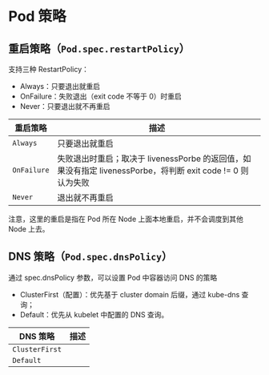 # Pod 策略

## 重启策略（`Pod.spec.restartPolicy`）

支持三种 RestartPolicy：

  * Always：只要退出就重启
  * OnFailure：失败退出（exit code 不等于 0）时重启
  * Never：只要退出就不再重启

| 重启策略    | 描述                                                                                                        |
| ----------- | ----------------------------------------------------------------------------------------------------------- |
| `Always`    | 只要退出就重启                                                                                              |
| `OnFailure` | 失败退出时重启；取决于 livenessPorbe 的返回值，如果没有指定 livenessPorbe，将判断 exit code != 0 则认为失败 |
| `Never`     | 退出就不再重启                                                                                              |

注意，这里的重启是指在 Pod 所在 Node 上面本地重启，并不会调度到其他 Node 上去。

## DNS 策略（`Pod.spec.dnsPolicy`）

通过 spec.dnsPolicy 参数，可以设置 Pod 中容器访问 DNS 的策略

  * ClusterFirst（配置）：优先基于 cluster domain 后缀，通过 kube-dns 查询；
  * Default：优先从 kubelet 中配置的 DNS 查询。

| DNS 策略       | 描述 |
| -------------- | ---- |
| `ClusterFirst` |      |
| `Default`      |      |

```yaml
```
